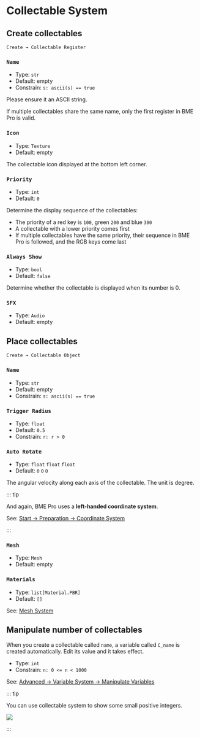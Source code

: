 # Collectable System

## Create collectables

`Create → Collectable Register`

### `Name`

- Type: `str`
- Default: empty
- Constrain: `s: ascii(s) == true`

Please ensure it an ASCII string.

If multiple collectables share the same name, only the first register in BME Pro is valid.

### `Icon`

- Type: `Texture`
- Default: empty

The collectable icon displayed at the bottom left corner.

### `Priority`

- Type: `int`
- Default: `0`

Determine the display sequence of the collectables:

- The priority of a red key is `100`, green `200` and blue `300`
- A collectable with a lower priority comes first
- If multiple collectables have the same priority, their sequence in BME Pro is followed, and the RGB keys come last

### `Always Show`

- Type: `bool`
- Default: `false`

Determine whether the collectable is displayed when its number is 0.

### `SFX`

- Type: `Audio`
- Default: empty

## Place collectables

`Create → Collectable Object`

### `Name`

- Type: `str`
- Default: empty
- Constrain: `s: ascii(s) == true`

### `Trigger Radius`

- Type: `float`
- Default: `0.5`
- Constrain: `r: r > 0`

### `Auto Rotate`

- Type: `float` `float` `float`
- Default: `0` `0` `0`

The angular velocity along each axis of the collectable. The unit is degree.

::: tip

And again, BME Pro uses a **left-handed coordinate system**.

See: [Start → Preparation → Coordinate System](/en/start/preparation.md#coordinate-system)

:::

### `Mesh`

- Type: `Mesh`
- Default: empty

### `Materials`

- Type: `list[Material.PBR]`
- Default: `[]`

See: [Mesh System](/en/advanced/mesh-system.md)

## Manipulate number of collectables

When you create a collectable called `name`, a variable called `C_name` is created automatically. Edit its value and it takes effect.

- Type: `int`
- Constrain: `n: 0 <= n < 1000`

See: [Advanced → Variable System → Manipulate Variables](/en/advanced/variable-system.md#manipulate-variables)

::: tip

You can use collectable system to show some small positive integers.

![](/images/collectable-display.jpg)

:::
